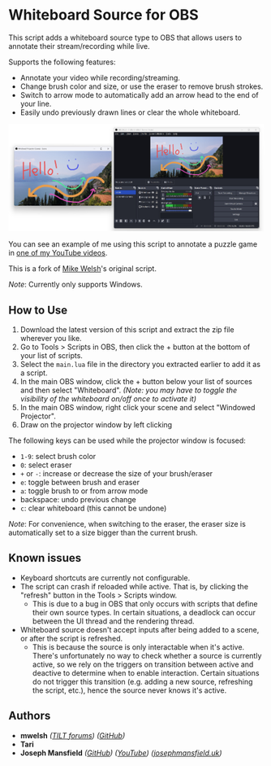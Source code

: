 # Whiteboard Source for OBS

This script adds a whiteboard source type to OBS that allows users to annotate their stream/recording while live.

Supports the following features:
- Annotate your video while recording/streaming.
- Change brush color and size, or use the eraser to remove brush strokes.
- Switch to arrow mode to automatically add an arrow head to the end of your line.
- Easily undo previously drawn lines or clear the whole whiteboard.

![A screenshot of the OBS Whiteboard script being used in OBS. There are two desktop windows side by side. The window on the right is OBS Studio configured to show the whiteboard on top of the scene. The window on the left is a projector window, on which the word "Hello!", a smiley face, and some arrows have been drawn in various colours and sizes.](obs-whiteboard-screenshot.jpg?raw=true)

You can see an example of me using this script to annotate a puzzle game in [one of my YouTube videos](https://youtu.be/2E8IpCd0v9c?si=7hIhhYy6b2JsacVv&t=127).

This is a fork of [Mike Welsh](https://github.com/Herschel/)'s original script.

*Note*: Currently only supports Windows.

## How to Use

1. Download the latest version of this script and extract the zip file wherever you like.
2. Go to Tools > Scripts in OBS, then click the + button at the bottom of your list of scripts.
3. Select the `main.lua` file in the directory you extracted earlier to add it as a script.
4. In the main OBS window, click the + button below your list of sources and then select "Whiteboard". *(Note: you may have to toggle the visibility of the whiteboard on/off once to activate it)*
5. In the main OBS window, right click your scene and select "Windowed Projector".
6. Draw on the projector window by left clicking

The following keys can be used while the projector window is focused:
- `1-9`: select brush color
- `0`: select eraser
- `+` or `-`: increase or decrease the size of your brush/eraser
- `e`: toggle between brush and eraser
- `a`: toggle brush to or from arrow mode
- backspace: undo previous change
- `c`: clear whiteboard (this cannot be undone)

*Note*: For convenience, when switching to the eraser, the eraser size is automatically set to a size bigger than the current brush.

## Known issues

- Keyboard shortcuts are currently not configurable.
- The script can crash if reloaded while active. That is, by clicking the "refresh" button in the Tools > Scripts window.
  * This is due to a bug in OBS that only occurs with scripts that define their own source types. In certain situations, a deadlock can occur between the UI thread and the rendering thread.
- Whiteboard source doesn't accept inputs after being added to a scene, or after the script is refreshed.
  * This is because the source is only interactable when it's active. There's unfortunately no way to check whether a source is currently active, so we rely on the triggers on transition between active and deactive to determine when to enable interaction. Certain situations do not trigger this transition (e.g. adding a new source, refreshing the script, etc.), hence the source never knows it's active.


## Authors

- **mwelsh** *([TILT forums](http://tiltforums.com/u/mwelsh))* *([GitHub](https://github.com/Herschel/obs-whiteboard))*  
- **Tari**  
- **Joseph Mansfield** *([GitHub](https://github.com/sftrabbit))* *([YouTube](https://youtube.com/@JoePlaysPuzzleGames))* *([josephmansfield.uk](https://josephmansfield.uk))*

